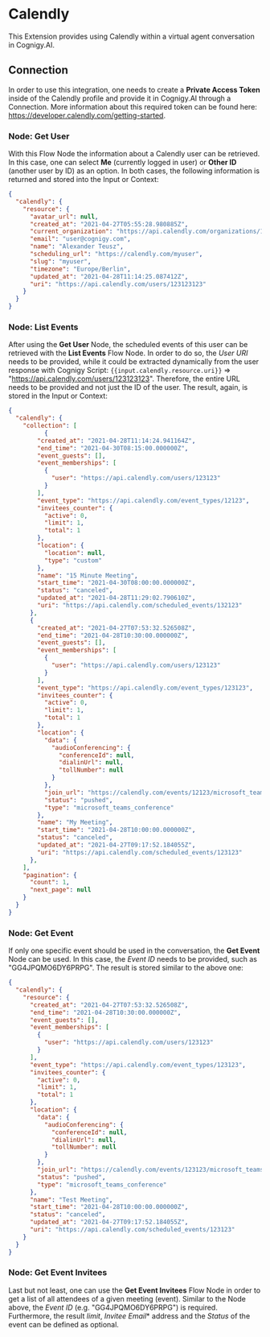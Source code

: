 # Calendly

This Extension provides using Calendly within a virtual agent conversation in Cognigy.AI.

## Connection

In order to use this integration, one needs to create a **Private Access Token** inside of the Calendly profile and provide it in Cognigy.AI through a Connection. More information about this required token can be found here: https://developer.calendly.com/getting-started.

### Node: Get User

With this Flow Node the information about a Calendly user can be retrieved. In this case, one can select **Me** (currently logged in user) or **Other ID** (another user by ID) as an option. In both cases, the following information is returned and stored into the Input or Context:


```json
{
  "calendly": {
    "resource": {
      "avatar_url": null,
      "created_at": "2021-04-27T05:55:28.980885Z",
      "current_organization": "https://api.calendly.com/organizations/123123",
      "email": "user@cognigy.com",
      "name": "Alexander Teusz",
      "scheduling_url": "https://calendly.com/myuser",
      "slug": "myuser",
      "timezone": "Europe/Berlin",
      "updated_at": "2021-04-28T11:14:25.087412Z",
      "uri": "https://api.calendly.com/users/123123123"
    }
  }
}
```

### Node: List Events

After using the **Get User** Node, the scheduled events of this user can be retrieved with the **List Events** Flow Node. In order to do so, the *User URI* needs to be provided, while it could be extracted dynamically from the user response with Cognigy Script: `{{input.calendly.resource.uri}}` => "https://api.calendly.com/users/123123123". Therefore, the entire URL needs to be provided and not just the ID of the user. The result, again, is stored in the Input or Context:

```json
{
  "calendly": {
    "collection": [
          {
        "created_at": "2021-04-28T11:14:24.941164Z",
        "end_time": "2021-04-30T08:15:00.000000Z",
        "event_guests": [],
        "event_memberships": [
          {
            "user": "https://api.calendly.com/users/123123"
          }
        ],
        "event_type": "https://api.calendly.com/event_types/12123",
        "invitees_counter": {
          "active": 0,
          "limit": 1,
          "total": 1
        },
        "location": {
          "location": null,
          "type": "custom"
        },
        "name": "15 Minute Meeting",
        "start_time": "2021-04-30T08:00:00.000000Z",
        "status": "canceled",
        "updated_at": "2021-04-28T11:29:02.790610Z",
        "uri": "https://api.calendly.com/scheduled_events/132123"
      },
      {
        "created_at": "2021-04-27T07:53:32.526508Z",
        "end_time": "2021-04-28T10:30:00.000000Z",
        "event_guests": [],
        "event_memberships": [
          {
            "user": "https://api.calendly.com/users/123123"
          }
        ],
        "event_type": "https://api.calendly.com/event_types/123123",
        "invitees_counter": {
          "active": 0,
          "limit": 1,
          "total": 1
        },
        "location": {
          "data": {
            "audioConferencing": {
              "conferenceId": null,
              "dialinUrl": null,
              "tollNumber": null
            }
          },
          "join_url": "https://calendly.com/events/12123/microsoft_teams",
          "status": "pushed",
          "type": "microsoft_teams_conference"
        },
        "name": "My Meeting",
        "start_time": "2021-04-28T10:00:00.000000Z",
        "status": "canceled",
        "updated_at": "2021-04-27T09:17:52.184055Z",
        "uri": "https://api.calendly.com/scheduled_events/123123"
      },
    ],
    "pagination": {
      "count": 1,
      "next_page": null
    }
  }
}
```

### Node: Get Event

If only one specific event should be used in the conversation, the **Get Event** Node can be used. In this case, the *Event ID* needs to be provided, such as "GG4JPQMO6DY6PRPG". The result is stored similar to the above one:

```json
{
  "calendly": {
    "resource": {
      "created_at": "2021-04-27T07:53:32.526508Z",
      "end_time": "2021-04-28T10:30:00.000000Z",
      "event_guests": [],
      "event_memberships": [
        {
          "user": "https://api.calendly.com/users/123123"
        }
      ],
      "event_type": "https://api.calendly.com/event_types/123123",
      "invitees_counter": {
        "active": 0,
        "limit": 1,
        "total": 1
      },
      "location": {
        "data": {
          "audioConferencing": {
            "conferenceId": null,
            "dialinUrl": null,
            "tollNumber": null
          }
        },
        "join_url": "https://calendly.com/events/123123/microsoft_teams",
        "status": "pushed",
        "type": "microsoft_teams_conference"
      },
      "name": "Test Meeting",
      "start_time": "2021-04-28T10:00:00.000000Z",
      "status": "canceled",
      "updated_at": "2021-04-27T09:17:52.184055Z",
      "uri": "https://api.calendly.com/scheduled_events/123123"
    }
  }
}
```

### Node: Get Event Invitees

Last but not least, one can use the **Get Event Invitees** Flow Node in order to get a list of all attendees of a given meeting (event). Similar to the Node above, the *Event ID* (e.g. "GG4JPQMO6DY6PRPG") is required. Furthermore, the result *limit*, *Invitee Email** address and the *Status* of the event can be defined as optional.